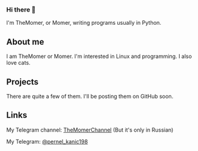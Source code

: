### Hi there 👋

I'm TheMomer, or Momer, writing programs usually in Python.

## About me
I am TheMomer or Momer. I'm interested in Linux and programming. I also love cats.

## Projects
There are quite a few of them. I'll be posting them on GitHub soon.

## Links
My Telegram channel: [TheMomerChannel](https://t.me/themomerchannel) (But it's only in Russian)

My Telegram: [@pernel_kanic198](https://t.me/pernel_kanic198)
